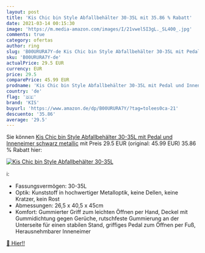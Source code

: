 ```yaml
---
layout: post
title: 'Kis Chic bin Style Abfallbehälter 30-35L mit 35.86 % Rabatt'
date: 2021-03-14 00:15:30
image: 'https://m.media-amazon.com/images/I/21vwel5I3gL._SL400_.jpg'
comments: true
category: ofertas
author: ring
slug: 'B00URURA7Y-de Kis Chic bin Style Abfallbehälter 30-35L mit Pedal und...'
sku: 'B00URURA7Y-de'
actualPrice: 29.5 EUR
currency: EUR
price: 29.5
comparePrice: 45.99 EUR
prodname: 'Kis Chic bin Style Abfallbehälter 30-35L mit Pedal und Inneneimer  schwarz metallic'
country: 'de'
flag: '🇩🇪'
brand: 'KIS'
buyurl: 'https://www.amazon.de/dp/B00URURA7Y/?tag=tolees0ca-21'
descuento: '35.86'
average: '29.5'
---
```


Sie können [Kis Chic bin Style Abfallbehälter 30-35L mit Pedal und Inneneimer  schwarz metallic](https://www.amazon.de/dp/B00URURA7Y/?tag=tolees0ca-21) mit Preis 29.5 EUR (original: 45.99 EUR) 35.86 % Rabatt hier:

[![Kis Chic bin Style Abfallbehälter 30-35L](https://m.media-amazon.com/images/I/21vwel5I3gL._SL400_.jpg)](https://www.amazon.de/dp/B00URURA7Y/?tag=tolees0ca-21)

ℹ️:

- Fassungsvermögen: 30-35L
- Optik: Kunststoff in hochwertiger Metalloptik, keine Dellen, keine Kratzer, kein Rost
- Abmessungen: 26,5 x 40,5 x 45cm
- Komfort: Gummierter Griff zum leichten Öffnen per Hand, Deckel mit Gummidichtung gegen Gerüche, rutschfeste Gummierung an der Unterseite für einen stabilen Stand, griffiges Pedal zum Öffnen per Fuß, Herausnehmbarer Inneneimer

[🛒 Hier!!](https://www.amazon.de/dp/B00URURA7Y/?tag=tolees0ca-21)
